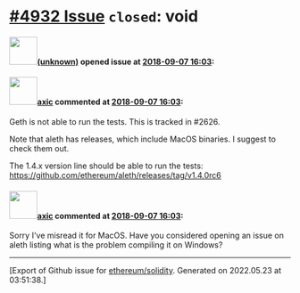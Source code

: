 # [\#4932 Issue](https://github.com/ethereum/solidity/issues/4932) `closed`: void

#### <img src="(unknown)" width="50">[(unknown)]((unknown)) opened issue at [2018-09-07 16:03](https://github.com/ethereum/solidity/issues/4932):



#### <img src="https://avatars.githubusercontent.com/u/20340?v=4" width="50">[axic](https://github.com/axic) commented at [2018-09-07 16:03](https://github.com/ethereum/solidity/issues/4932#issuecomment-419487989):

Geth is not able to run the tests. This is tracked in #2626.

Note that aleth has releases, which include MacOS binaries. I suggest to check them out.

The 1.4.x version line should be able to run the tests: https://github.com/ethereum/aleth/releases/tag/v1.4.0rc6

#### <img src="https://avatars.githubusercontent.com/u/20340?v=4" width="50">[axic](https://github.com/axic) commented at [2018-09-07 16:03](https://github.com/ethereum/solidity/issues/4932#issuecomment-419491117):

Sorry I've misread it for MacOS. Have you considered opening an issue on aleth listing what is the problem compiling it on Windows?


-------------------------------------------------------------------------------



[Export of Github issue for [ethereum/solidity](https://github.com/ethereum/solidity). Generated on 2022.05.23 at 03:51:38.]
